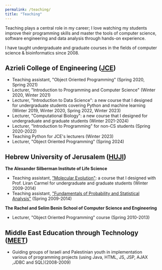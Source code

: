 ```yaml
---
permalink: /teaching/
title: "Teaching"
---
```


Teaching plays a central role in my career; I love watching my students improve their
programming skills and master the tools of computer science, software engineering and data analysis through hands-on
experience.

I have taught undergraduate and graduate courses in the fields of computer science & bioinformatics since 2008.


## Azrieli College of Engineering ([JCE](https://www.jce.ac.il/en/))
  * Teaching assistant, "Object Oriented Programming" (Spring 2020, Spring 2021)
  * Lecturer, "Introduction to Programming and Computer Science" (Winter 2020, Winter 2021)
  * Lecturer, "Introduction to Data Science": a new course that I designed for undergraduate students covering Python and machine learning (Winter 2019, Winter 2020, Spring 2022, Winter 2023)
  * Lecturer, "Computational Biology": a new course that I designed for undergraduate and graduate students (Winter 2021-2024)
  * Lecturer, "Introduction to Programming" for non-CS students (Spring 2020-2022)
  * Teaching Python for JCE's lecturers (Winter 2023)
  * Lecturer, "Object Oriented Programming" (Spring 2024)


## Hebrew University of Jerusalem ([HUJI](https://en.huji.ac.il/))
**The Alexander Silberman Institute of Life Science**
 * Teaching assistant, ["Molecular Evolution"](https://shnaton.huji.ac.il/index.php/Simple/88852/2011/): a course that I designed with Prof. Liran Carmel for undergraduate and graduate students (Winter 2009-2014)
 * Teaching assistant, ["Fundamentals of Probability and Statistical Analysis"](https://shnaton.huji.ac.il/index.php/Simple/72301/2011/) (Spring 2009-2014)
 
**The Rachel and Selim Benin School of Computer Science and Engineering**
 * Lecturer, "Object Oriented Programming" course (Spring 2010-2013)


## Middle East Education through Technology ([MEET](https://www.meet.mit.edu/))
 * Guiding groups of Israeli and Palestinian youth in implementation various of programming projects (using Java, HTML, JS, JSP, AJAX ,JDBC and SQL)(2008-2009)
